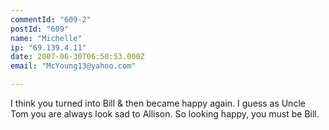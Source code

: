 ```yaml
---
commentId: "609-2"
postId: "609"
name: "Michelle"
ip: "69.139.4.11"
date: 2007-06-30T06:50:53.000Z
email: "McYoung13@yahoo.com"

---
```

<p>I think you turned into Bill &amp; then became happy again.  I guess as Uncle Tom you are always look sad to Allison.  So looking happy, you must be Bill.</p>